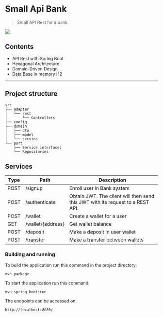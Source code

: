 # Small Api Bank

> Small API Rest for a bank.

[![](https://img.shields.io/badge/linkedin-Sergio%20Contreras-blue)](https://www.linkedin.com/in/sergiocontrerasmartin/)

## Contents

- API Rest with Spring Boot
- Hexagonal Architecture
- Domain-Driven Design
- Data Base in memory H2

---

## Project structure

    src
    ├── adapter
    │   └── rest
    │       └── Controllers
    ├── config
    ├── domain
    │   ├── dto
    │   ├── model
    │   └── service
    └── port
        ├── Service interfaces
        └── Repositories

## Services 
| Type | Path | Description |
|---------|------|--------|
| POST       | /signup    |  Enroll user in Bank system     |
|  POST      | /authenticate    | Obtain JWT. The client will then send this JWT with its request to a REST API.       
|   POST     | /wallet |   Create a wallet for a user     ||
| GET       | /wallet/{address}|   Get wallet balance     ||
|  POST      | /deposit|   Make a deposit in user wallet     |
|  POST      | /transfer|   Make a transfer between wallets    |


### Building and running

To build the application run this command in the project directory:
```
mvn package
```
To start the application run this command:
```
mvn spring-boot:run
```
The endpoints can be accessed on:
```
http://localhost:8080/

